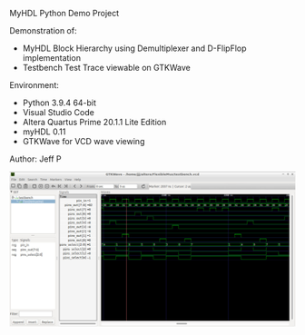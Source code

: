 MyHDL Python Demo Project

Demonstration of:
 - MyHDL Block Hierarchy using Demultiplexer and D-FlipFlop implementation
 - Testbench Test Trace viewable on GTKWave

Environment:  
 - Python 3.9.4 64-bit
 - Visual Studio Code
 - Altera Quartus Prime 20.1.1 Lite Edition 
 - myHDL 0.11
 - GTKWave for VCD wave viewing  

Author: Jeff P

![Image of Flexible Demux TestBench VCD Result](https://raw.githubusercontent.com/jjpakingan/PyHDLFlexibleDemultiplexer/master/flexibleDemuxTestbenchGtkWaveVCD.jpg)

